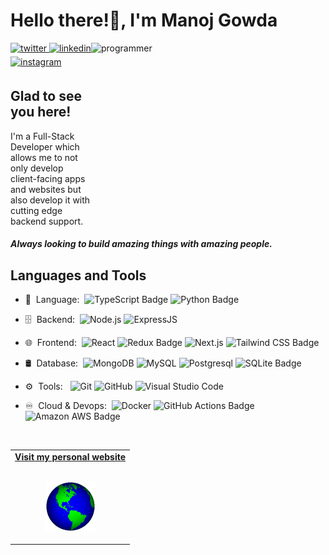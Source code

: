 <p align="left">  
  <h1 align="left">Hello there!👋, I'm Manoj Gowda</h1>
</p>
<img align="right" width="375" height="300" alt="programmer" src="https://github.com/mj-gowda/mj-gowda/blob/main/images/banner.jpeg?raw=true">

<p align="left">  
  <a href="https://twitter.com/nemesis_manoj" target="_blank">
  <img src=https://img.shields.io/badge/twitter-%2300acee.svg?&style=for-the-badge&logo=twitter&logoColor=white alt=twitter style="margin-bottom: 5px;" />
  </a>
  <a href="https://linkedin.com/in/manoj-gowda-h-s" target="_blank">
  <img src=https://img.shields.io/badge/linkedin-%231E77B5.svg?&style=for-the-badge&logo=linkedin&logoColor=white alt=linkedin style="margin-bottom: 5px;" />
  </a>
  <a href="https://instagram.com/ayusshrathore" target="_blank">
  <img src=https://img.shields.io/badge/Website-E4405F?style=for-the-badge&logo=instagram&logoColor=white alt=instagram style="margin-bottom: 5px;" />
  </a> 
</p>
  

## Glad to see you here!  
<p style="margin-right: 10px;" >
  I'm a Full-Stack Developer which allows me to not only develop client-facing apps and websites but also develop it with cutting edge backend support.<br>
  <h5>Always looking to build amazing things with amazing people.</h5>
  
</p>


## Languages and Tools 

- 📜 &nbsp;Language:&nbsp;
  ![TypeScript Badge](https://img.shields.io/badge/TypeScript-3178C6?logo=typescript&logoColor=fff&style=flat)
  ![Python Badge](https://img.shields.io/badge/Python-3776AB?logo=python&logoColor=fff&style=flat)
- 🗄 &nbsp;Backend:&nbsp;
  ![Node.js](https://img.shields.io/badge/-Node.js-0A1A2F?style=flat&logo=node.js)
  ![ExpressJS](https://img.shields.io/badge/-ExpressJS-0A1A2F?style=flat&logo=express&logoColor=blue)
- 🌐 &nbsp;Frontend:&nbsp;
  ![React](https://img.shields.io/badge/-React-0A1A2F?style=flat&logo=react)
  ![Redux Badge](https://img.shields.io/badge/Redux-764ABC?logo=redux&logoColor=fff&style=flat)
  ![Next.js](https://img.shields.io/badge/-Next.js-0A1A2F?style=flat&logo=next.js)
  ![Tailwind CSS Badge](https://img.shields.io/badge/Tailwind%20CSS-06B6D4?logo=tailwindcss&logoColor=fff&style=flat)
- 🛢 &nbsp;Database:&nbsp;
  ![MongoDB](https://img.shields.io/badge/-MongoDB-0A1A2F?style=flat&logo=mongodb)
  ![MySQL](https://img.shields.io/badge/-MySQL-0A1A2F?style=flat&logo=mysql&logoColor=00d8fd)
  ![Postgresql](https://img.shields.io/badge/-Postgresql-0A1A2F?style=flat&logo=postgresql)
  ![SQLite Badge](https://img.shields.io/badge/SQLite-003B57?logo=sqlite&logoColor=fff&style=flat)
- ⚙️ &nbsp;Tools: &nbsp;
  ![Git](https://img.shields.io/badge/-Git-0A1A2F?style=flat&logo=git)
  ![GitHub](https://img.shields.io/badge/-GitHub-0A1A2F?style=flat&logo=github)
  ![Visual Studio Code](https://img.shields.io/badge/-Visual%20Studio%20Code-0A1A2F?style=flat&logo=visual-studio-code&logoColor=007ACC)
  
- ♾️ &nbsp;Cloud & Devops:&nbsp;
  ![Docker](https://img.shields.io/badge/-Docker-0A1A2F?style=flat&logo=docker&logoColor=blue)
  ![GitHub Actions Badge](https://img.shields.io/badge/GitHub%20Actions-2088FF?logo=githubactions&logoColor=fff&style=flat)
  ![Amazon AWS Badge](https://img.shields.io/badge/Amazon%20AWS-232F3E?logo=amazonaws&logoColor=fff&style=flat)
<br/>


<table width="100%" align="center">
<tr>
<td align="center">
<a href="https://manoj-gowda.vercel.app">
<strong>Visit my personal website </strong>
<br />
<br />

<p>
<img alt="Globe" height="80" src="images/globe.gif">
</a>
</p>

</td>

</p>
